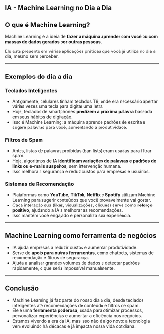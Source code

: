 ## IA - Machine Learning no Dia a Dia

## O que é Machine Learning?

Machine Learning é a ideia de **fazer a máquina aprender com você ou com massas de dados gerados por outras pessoas**. 

Ele está presente em várias aplicações práticas que você já utiliza no dia a dia, mesmo sem perceber.

---

## Exemplos do dia a dia

### Teclados Inteligentes
- Antigamente, celulares tinham teclados T9, onde era necessário apertar várias vezes uma tecla para digitar uma letra.
- Hoje, teclados de smartphones **predizem a próxima palavra** baseada em seus hábitos de digitação.  
- Isso é Machine Learning: a máquina aprende padrões de escrita e sugere palavras para você, aumentando a produtividade.

### Filtros de Spam
- Antes, listas de palavras proibidas (ban lists) eram usadas para filtrar spam.
- Hoje, algoritmos de IA **identificam variações de palavras e padrões de links ou e-mails suspeitos**, sem intervenção humana.
- Isso melhora a segurança e reduz custos para empresas e usuários.

### Sistemas de Recomendação
- Plataformas como **YouTube, TikTok, Netflix e Spotify** utilizam Machine Learning para sugerir conteúdos que você provavelmente vai gostar.
- Cada interação sua (likes, visualizações, cliques) serve como **reforço positivo**, ajudando a IA a melhorar as recomendações.
- Isso mantém você engajado e personaliza sua experiência.

---

## Machine Learning como ferramenta de negócios
- IA ajuda empresas a reduzir custos e aumentar produtividade.
- Serve de **apoio para outras ferramentas**, como chatbots, sistemas de recomendação e filtros de segurança.
- Ajuda a analisar grandes volumes de dados e detectar padrões rapidamente, o que seria impossível manualmente.

---

## Conclusão
- Machine Learning já faz parte do nosso dia a dia, desde teclados inteligentes até recomendações de conteúdo e filtros de spam.
- Ele é uma **ferramenta poderosa**, usada para otimizar processos, personalizar experiências e aumentar a eficiência nos negócios.
- Estamos vivendo a era da IA, mas isso não é algo novo: a tecnologia vem evoluindo há décadas e já impacta nossa vida cotidiana.

